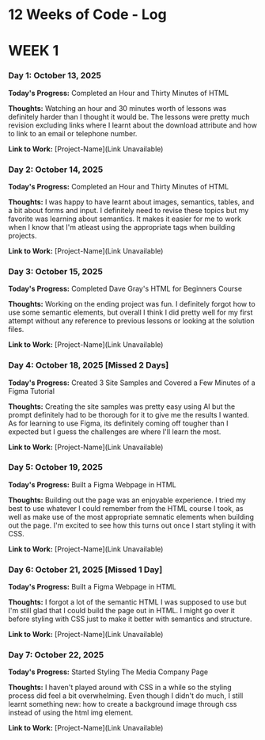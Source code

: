# 12 Weeks of Code - Log

# WEEK 1

### Day 1: October 13, 2025

**Today's Progress:** Completed an Hour and Thirty Minutes of HTML

**Thoughts:** Watching an hour and 30 minutes worth of lessons was definitely
harder than I thought it would be. The lessons were pretty much revision
excluding links where I learnt about the download attribute and how to link to
an email or telephone number.

**Link to Work:** [Project-Name](Link Unavailable)

### Day 2: October 14, 2025

**Today's Progress:** Completed an Hour and Thirty Minutes of HTML

**Thoughts:** I was happy to have learnt about images, semantics, tables, and a
bit about forms and input. I definitely need to revise these topics but my
favorite was learning about semantics. It makes it easier for me to work when I
know that I'm atleast using the appropriate tags when building projects.

**Link to Work:** [Project-Name](Link Unavailable)

### Day 3: October 15, 2025

**Today's Progress:** Completed Dave Gray's HTML for Beginners Course

**Thoughts:** Working on the ending project was fun. I definitely forgot how
to use some semantic elements, but overall I think I did pretty well for my
first attempt without any reference to previous lessons or looking at the
solution files.

**Link to Work:** [Project-Name](Link Unavailable)

### Day 4: October 18, 2025 [Missed 2 Days]

**Today's Progress:** Created 3 Site Samples and Covered a Few Minutes of a Figma Tutorial

**Thoughts:** Creating the site samples was pretty easy using AI but the prompt
definitely had to be thorough for it to give me the results I wanted.
As for learning to use Figma, its definitely coming off tougher than I expected
but I guess the challenges are where I'll learn the most.

**Link to Work:** [Project-Name](Link Unavailable)

### Day 5: October 19, 2025

**Today's Progress:** Built a Figma Webpage in HTML

**Thoughts:** Building out the page was an enjoyable experience. I tried my
best to use whatever I could remember from the HTML course I took, as well as
make use of the most appropriate semnatic elements when building out the page.
I'm excited to see how this turns out once I start styling it with CSS.

**Link to Work:** [Project-Name](Link Unavailable)

### Day 6: October 21, 2025 [Missed 1 Day]

**Today's Progress:** Built a Figma Webpage in HTML

**Thoughts:** I forgot a lot of the semantic HTML I was supposed to use but I'm
still glad that I could build the page out in HTML. I might go over it before
styling with CSS just to make it better with semantics and structure.

**Link to Work:** [Project-Name](Link Unavailable)

### Day 7: October 22, 2025

**Today's Progress:** Started Styling The Media Company Page

**Thoughts:** I haven't played around with CSS in a while so the styling process
did feel a bit overwhelming. Even though I didn't do much, I still learnt
something new: how to create a background image through css instead of using the
html img element.

**Link to Work:** [Project-Name](Link Unavailable)
